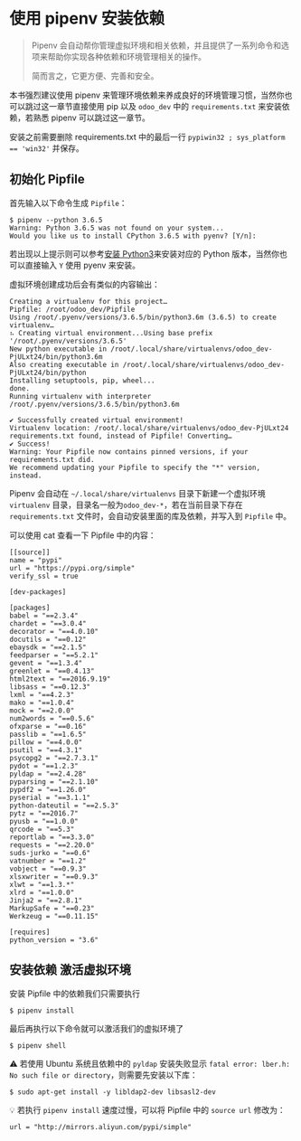 # 使用 pipenv 安装依赖

> Pipenv 会自动帮你管理虚拟环境和相关依赖，并且提供了一系列命令和选项来帮助你实现各种依赖和环境管理相关的操作。  
>
> 简而言之，它更方便、完善和安全。
  
本书强烈建议使用 pipenv 来管理环境依赖来养成良好的环境管理习惯，当然你也可以跳过这一章节直接使用 pip 以及 `odoo_dev` 中的 `requirements.txt` 来安装依赖，若熟悉 pipenv 可以跳过这一章节。

安装之前需要删除 requirements.txt 中的最后一行 `pypiwin32 ; sys_platform == 'win32'` 并保存。

## 初始化 Pipfile

首先输入以下命令生成 `Pipfile`：

```shell
$ pipenv --python 3.6.5
Warning: Python 3.6.5 was not found on your system...
Would you like us to install CPython 3.6.5 with pyenv? [Y/n]:
```

若出现以上提示则可以参考[安装 Python3](/Chapter-2/Installing-Python3.md)来安装对应的 Python 版本，当然你也可以直接输入 `Y` 使用 pyenv 来安装。

虚拟环境创建成功后会有类似的内容输出：

```plain
Creating a virtualenv for this project…
Pipfile: /root/odoo_dev/Pipfile
Using /root/.pyenv/versions/3.6.5/bin/python3.6m (3.6.5) to create virtualenv…
⠦ Creating virtual environment...Using base prefix '/root/.pyenv/versions/3.6.5'
New python executable in /root/.local/share/virtualenvs/odoo_dev-PjULxt24/bin/python3.6m
Also creating executable in /root/.local/share/virtualenvs/odoo_dev-PjULxt24/bin/python
Installing setuptools, pip, wheel...
done.
Running virtualenv with interpreter /root/.pyenv/versions/3.6.5/bin/python3.6m

✔ Successfully created virtual environment!
Virtualenv location: /root/.local/share/virtualenvs/odoo_dev-PjULxt24
requirements.txt found, instead of Pipfile! Converting…
✔ Success!
Warning: Your Pipfile now contains pinned versions, if your requirements.txt did.
We recommend updating your Pipfile to specify the "*" version, instead.
```

Pipenv 会自动在 `~/.local/share/virtualenvs` 目录下新建一个虚拟环境 `virtualenv` 目录，目录名一般为`odoo_dev-*`，若在当前目录下存在 `requirements.txt` 文件时，会自动安装里面的库及依赖，并写入到 `Pipfile` 中。  

可以使用 cat 查看一下 Pipfile 中的内容：

```plain
[[source]]
name = "pypi"
url = "https://pypi.org/simple"
verify_ssl = true

[dev-packages]

[packages]
babel = "==2.3.4"
chardet = "==3.0.4"
decorator = "==4.0.10"
docutils = "==0.12"
ebaysdk = "==2.1.5"
feedparser = "==5.2.1"
gevent = "==1.3.4"
greenlet = "==0.4.13"
html2text = "==2016.9.19"
libsass = "==0.12.3"
lxml = "==4.2.3"
mako = "==1.0.4"
mock = "==2.0.0"
num2words = "==0.5.6"
ofxparse = "==0.16"
passlib = "==1.6.5"
pillow = "==4.0.0"
psutil = "==4.3.1"
psycopg2 = "==2.7.3.1"
pydot = "==1.2.3"
pyldap = "==2.4.28"
pyparsing = "==2.1.10"
pypdf2 = "==1.26.0"
pyserial = "==3.1.1"
python-dateutil = "==2.5.3"
pytz = "==2016.7"
pyusb = "==1.0.0"
qrcode = "==5.3"
reportlab = "==3.3.0"
requests = "==2.20.0"
suds-jurko = "==0.6"
vatnumber = "==1.2"
vobject = "==0.9.3"
xlsxwriter = "==0.9.3"
xlwt = "==1.3.*"
xlrd = "==1.0.0"
Jinja2 = "==2.8.1"
MarkupSafe = "==0.23"
Werkzeug = "==0.11.15"

[requires]
python_version = "3.6"
```

## 安装依赖 激活虚拟环境

安装 Pipfile 中的依赖我们只需要执行

```plain
$ pipenv install
```

最后再执行以下命令就可以激活我们的虚拟环境了

```plain
$ pipenv shell
```

⚠️ 若使用 Ubuntu 系统且依赖中的 `pyldap` 安装失败显示 `fatal error: lber.h: No such file or directory`，则需要先安装以下库：

```shell
$ sudo apt-get install -y libldap2-dev libsasl2-dev
```

💡 若执行 `pipenv install` 速度过慢，可以将 Pipfile 中的 `source url` 修改为：

```plain
url = "http://mirrors.aliyun.com/pypi/simple"
```
